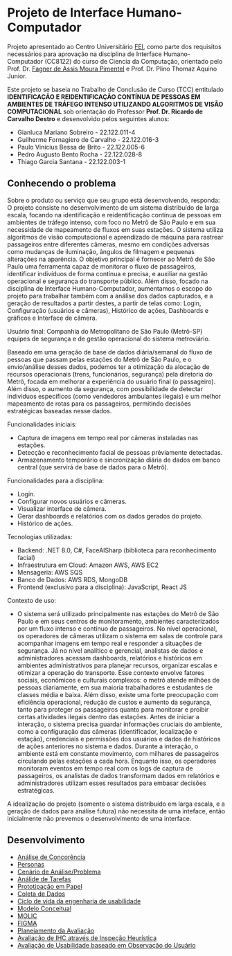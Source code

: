 # Projeto de Interface Humano-Computador

Projeto apresentado ao Centro Universitário [FEI](https://portal.fei.edu.br/), como parte dos requisitos necessários para aprovação na disciplina de Interface Humano-Computador (CC8122) do curso de Ciencia da Computação, orientado pelo Prof. Dr. [Fagner de Assis Moura Pimentel](https://github.com/fagnerpimentel) e Prof. Dr. Plino Thomaz Aquino Junior.

Este projeto se baseia no Trabalho de Conclusão de Curso (TCC) entitulado **IDENTIFICAÇÃO E REIDENTIFICAÇÃO CONTÍNUA DE PESSOAS EM AMBIENTES DE TRÁFEGO INTENSO UTILIZANDO ALGORITMOS DE VISÃO COMPUTACIONAL** sob orientação do Professor **Prof. Dr. Ricardo de Carvalho Destro** e desenvolvido pelos seguintes alunos:

- Gianluca Mariano Sobreiro - 22.122.011-4
- Guilherme Fornagiero de Carvalho - 22.122.016-3
- Paulo Vinícius Bessa de Brito - 22.122.005-6
- Pedro Augusto Bento Rocha - 22.122.028-8
- Thiago Garcia Santana - 22.122.003-1

## Conhecendo o problema

Sobre o produto ou serviço que seu grupo está desenvolvendo, responda:
O projeto consiste no desenvolvimento de um sistema distribuído de larga escala, focando na identificação e reidentificação contínua de pessoas em ambientes de tráfego intenso, com foco no Metrô de São Paulo e em sua necessidade de mapeamento de fluxos em suas estações. O sistema utiliza algoritmos de visão computacional e aprendizado de máquina para rastrear passageiros entre diferentes câmeras, mesmo em condições adversas como mudanças de iluminação, ângulos de filmagem e pequenas alterações na aparência. O objetivo principal é fornecer ao Metrô de São Paulo uma ferramenta capaz de monitorar o fluxo de passageiros, identificar indivíduos de forma contínua e precisa, e auxiliar na gestão operacional e segurança do transporte público. Além disso, focado na disciplina de Interface Humano-Computador, aumentamos o escopo do projeto para trabalhar também com a análise dos dados capturados, e a geração de resultados a partir destes, a partir de telas como: Login, Configuração (usuários e câmeras), Histórico de ações, Dashboards e gráficos e Interface de câmera.

Usuário final: Companhia do Metropolitano de São Paulo (Metrô-SP) equipes de segurança e de gestão operacional do sistema metroviário.

Baseado em uma geração de base de dados diária/semanal do fluxo de pessoas que passam pelas estações do Metrô de São Paulo, e o envio/análise desses dados, podemos ter a otimização da alocação de recursos operacionais (trens, funcionários, segurança) pela diretoria do Metrô, focada em melhorar a experiência do usuário final (o passageiro). Além disso, o aumento da segurança, com possibilidade de detectar indivíduos específicos (como vendedores ambulantes ilegais) e um melhor mapeamento de rotas para os passageiros, permitindo decisões estratégicas baseadas nesse dados.

Funcionalidades iniciais:
- Captura de imagens em tempo real por câmeras instaladas nas estações.
- Detecção e reconhecimento facial de pessoas préviamente detectadas.
- Armazenamento temporário e sincronização diária de dados em banco central (que servirá de base de dados para o Metrô).

Funcionalidades para a disciplina:
- Login.
- Configurar novos usuários e câmeras.
- Visualizar interface de câmera.
- Gerar dashboards e relatórios com os dados gerados do projeto.
- Histórico de ações.

Tecnologias utilizadas:
- Backend: .NET 8.0, C#, FaceAISharp (biblioteca para reconhecimento facial)
- Infraestrutura em Cloud: Amazon AWS, AWS EC2
- Mensageria: AWS SQS
- Banco de Dados: AWS RDS, MongoDB
- Frontend (exclusivo para a disciplina): JavaScript, React JS

Contexto de uso:
- O sistema será utilizado principalmente nas estações do Metrô de São Paulo e em seus centros de monitoramento, ambientes caracterizados por um fluxo intenso e contínuo de passageiros. No nível operacional, os operadores de câmeras utilizam o sistema em salas de controle para acompanhar imagens em tempo real e responder a situações de segurança. Já no nível analítico e gerencial, analistas de dados e administradores acessam dashboards, relatórios e históricos em ambientes administrativos para planejar recursos, organizar escalas e otimizar a operação do transporte. Esse contexto envolve fatores sociais, econômicos e culturais complexos: o metrô atende milhões de pessoas diariamente, em sua maioria trabalhadores e estudantes de classes média e baixa. Além disso, existe uma forte preocupação com eficiência operacional, redução de custos e aumento da segurança, tanto para proteger os passageiros quanto para monitorar e proibir certas atividades ilegais dentro das estações. Antes de iniciar a interação, o sistema precisa guardar informações cruciais do ambiente, como a configuração das câmeras (identificador, localização e estação), credenciais e permissões dos usuários e dados de históricos de ações anteriores no sistema e dados. Durante a interação, o ambiente está em constante movimento, com milhares de passageiros circulando pelas estações a cada hora. Enquanto isso, os operadores monitoram eventos em tempo real com os logs de captura de passageiros, os analistas de dados transformam dados em relatórios e administradores utilizam esses resultados para embasar decisões estratégicas.

A idealização do projeto (somente o sistema distribuído em larga escala, e a geração de dados para análise futura) não necessita de uma inteface, então inicialmente não prevemos o desenvolvimento de uma interface.

## Desenvolvimento
- [Análise de Concorência](docs/2_concorencia.md)
- [Personas](docs/3_personas.md)
- [Cenário de Análise/Problema](docs/4_cenarios.md)
- [Análide de Tarefas](docs/5_analise_tarefas.md)
- [Prototipação em Papel](docs/6_prototipacao.md)
- [Coleta de Dados](docs/7_coleta_dados.md)
- [Ciclo de vida da engenharia de usabilidade](docs/8_ciclo_vida.md)
- [Modelo Conceitual](docs/9_modelo_conceitual.md) 
- [MOLIC](docs/molic.md)
- [FIGMA]()
- [Planejamento da Avaliação]()
- [Avaliação de IHC através de Inspeção Heurística]()
- [Avaliação de Usabilidade baseado em Observação do Usuário]()

